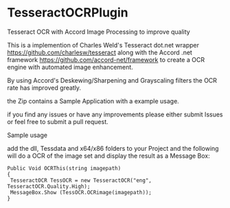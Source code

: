 # TesseractOCRPlugin
Tesseract OCR with Accord Image Processing to improve quality


This is a implemention of Charles Weld's Tesseract dot.net wrapper https://github.com/charlesw/tesseract along with the Accord .net framework https://github.com/accord-net/framework  to create a OCR engine with automated image enhancement.  


By using Accord's Deskewing/Sharpening and Grayscaling filters the OCR rate has improved greatly.

the Zip contains a Sample Application with a example usage.

if you find any issues or have any improvements please either submit Issues or feel free to submit a pull request.

Sample usage

add the dll, Tessdata and x64/x86 folders to your Project and the following will do a OCR of the image set and display the result as a Message Box:

```
Public Void OCRThis(string imagepath)
{
 TesseractOCR TessOCR = new TesseractOCR("eng", TesseractOCR.Quality.High);
 MessageBox.Show (TessOCR.OCRimage(imagepath));
}


